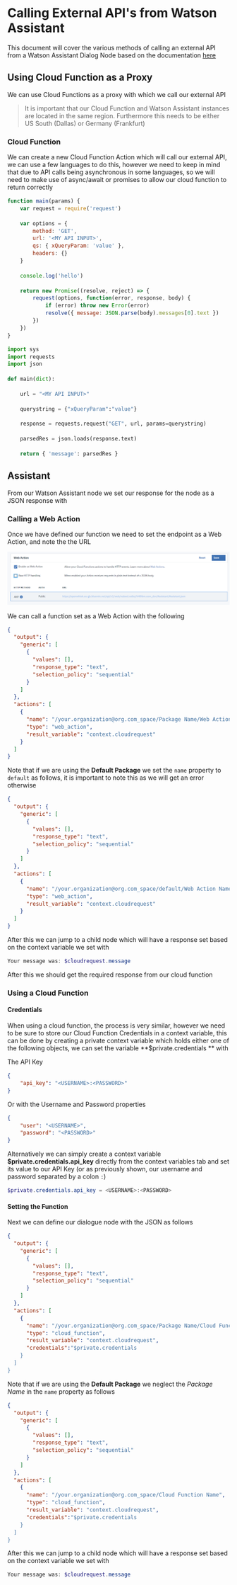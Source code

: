 # Calling External API's from Watson Assistant

This document will cover the various methods of calling an external API from a Watson Assistant Dialog Node based on the documentation [here](https://console.bluemix.net/docs/services/conversation/configure-workspace.html#configuring-a-watson-assistant-workspace)

## Using Cloud Function as a Proxy

We can use Cloud Functions as a proxy with which we call our external API

> It is important that our Cloud Function and Watson Assistant instances are located in the same region. Furthermore this needs to be either US South \(Dallas\) or Germany \(Frankfurt\)

### Cloud Function

We can create a new Cloud Function Action which will call our external API, we can use a few languages to do this, however we need to keep in mind that due to API calls being asynchronous in some languages, so we will need to make use of async/await or promises to allow our cloud function to return correctly

```javascript
function main(params) {
    var request = require('request')

    var options = {
        method: 'GET',
        url: '<MY API INPUT>',
        qs: { xQueryParam: 'value' },
        headers: {}
    }

    console.log('hello')

    return new Promise((resolve, reject) => {
        request(options, function(error, response, body) {
            if (error) throw new Error(error)
            resolve({ message: JSON.parse(body).messages[0].text })
        })
    })
}
```

```python
import sys
import requests
import json

def main(dict):

    url = "<MY API INPUT>"

    querystring = {"xQueryParam":"value"}

    response = requests.request("GET", url, params=querystring)

    parsedRes = json.loads(response.text)

    return { 'message': parsedRes }
```

## Assistant

From our Watson Assistant node we set our response for the node as a JSON response with

### Calling a Web Action

Once we have defined our function we need to set the endpoint as a Web Action, and note the the URL

![](../.gitbook/assets/image%20%282%29.png)

We can call a function set as a Web Action with the following

```json
{
  "output": {
    "generic": [
      {
        "values": [],
        "response_type": "text",
        "selection_policy": "sequential"
      }
    ]
  },
  "actions": [
    {
      "name": "/your.organization@org.com_space/Package Name/Web Action Name.json",
      "type": "web_action",
      "result_variable": "context.cloudrequest"
    }
  ]
}
```

Note that if we are using the **Default Package** we set the `name` property to `default` as follows, it is important to note this as we will get an error otherwise

```json
{
  "output": {
    "generic": [
      {
        "values": [],
        "response_type": "text",
        "selection_policy": "sequential"
      }
    ]
  },
  "actions": [
    {
      "name": "/your.organization@org.com_space/default/Web Action Name.json",
      "type": "web_action",
      "result_variable": "context.cloudrequest"
    }
  ]
}
```

After this we can jump to a child node which will have a response set based on the context variable we set with

```powershell
Your message was: $cloudrequest.message
```

After this we should get the required response from our cloud function

### Using a Cloud Function

#### Credentials

When using a cloud function, the process is very similar, however we need to be sure to store our Cloud Function Credentials in a context variable, this can be done by creating a private context variable which holds either one of the following objects, we can set the variable **\$private.credentials ** with

The API Key

```json
{
    "api_key": "<USERNAME>:<PASSWORD>"
}
```

Or with the Username and Password properties

```json
{
    "user": "<USERNAME>",
    "password": "<PASSWORD>"
}
```

Alternatively we can simply create a context variable **\$private.credentials.api_key** directly from the context variables tab and set its value to our API Key (or as previously shown, our username and password separated by a colon `:`)

```powershell
$private.credentials.api_key = <USERNAME>:<PASSWORD>
```

#### Setting the Function

Next we can define our dialogue node with the JSON as follows

```json
{
  "output": {
    "generic": [
      {
        "values": [],
        "response_type": "text",
        "selection_policy": "sequential"
      }
    ]
  },
  "actions": [
    {
      "name": "/your.organization@org.com_space/Package Name/Cloud Function Name",
      "type": "cloud_function",
      "result_variable": "context.cloudrequest",
      "credentials":"$private.credentials
    }
  ]
}
```

Note that if we are using the **Default Package** we neglect the *Package Name* in the `name` property as follows

```json
{
  "output": {
    "generic": [
      {
        "values": [],
        "response_type": "text",
        "selection_policy": "sequential"
      }
    ]
  },
  "actions": [
    {
      "name": "/your.organization@org.com_space/Cloud Function Name",
      "type": "cloud_function",
      "result_variable": "context.cloudrequest",
      "credentials":"$private.credentials
    }
  ]
}
```

After this we can jump to a child node which will have a response set based on the context variable we set with

```powershell
Your message was: $cloudrequest.message
```
